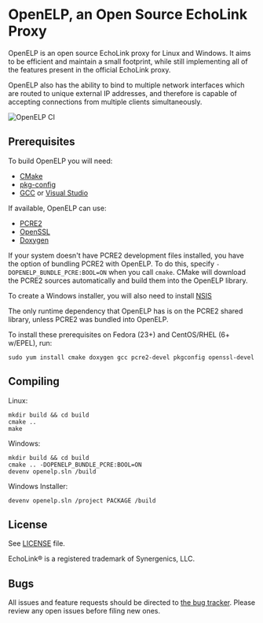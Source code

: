 OpenELP, an Open Source EchoLink Proxy
======================================

OpenELP is an open source EchoLink proxy for Linux and Windows. It aims to be
efficient and maintain a small footprint, while still implementing all of the
features present in the official EchoLink proxy.

OpenELP also has the ability to bind to multiple network interfaces which are
routed to unique external IP addresses, and therefore is capable of accepting
connections from multiple clients simultaneously.

![OpenELP CI](https://github.com/cottsay/openelp/workflows/OpenELP%20CI/badge.svg?branch=main&event=push)

Prerequisites
-------------
To build OpenELP you will need:
* [CMake](https://cmake.org/)
* [pkg-config](https://www.freedesktop.org/wiki/Software/pkg-config/)
* [GCC](https://gcc.gnu.org/) or [Visual Studio](http://aka.ms/vs2015)

If available, OpenELP can use:
* [PCRE2](http://www.pcre.org/)
* [OpenSSL](https://www.openssl.org/)
* [Doxygen](http://www.doxygen.org/)

If your system doesn't have PCRE2 development files installed, you have the
option of bundling PCRE2 with OpenELP. To do this, specify
`-DOPENELP_BUNDLE_PCRE:BOOL=ON` when you call `cmake`. CMake will download
the PCRE2 sources automatically and build them into the OpenELP library.

To create a Windows installer, you will also need to install
[NSIS](http://nsis.sourceforge.net/)

The only runtime dependency that OpenELP has is on the PCRE2 shared library,
unless PCRE2 was bundled into OpenELP.

To install these prerequisites on Fedora (23+) and CentOS/RHEL (6+ w/EPEL), run:
```
sudo yum install cmake doxygen gcc pcre2-devel pkgconfig openssl-devel
```

Compiling
---------
Linux:

    mkdir build && cd build
    cmake ..
    make

Windows:

    mkdir build && cd build
    cmake .. -DOPENELP_BUNDLE_PCRE:BOOL=ON
    devenv openelp.sln /build

Windows Installer:

    devenv openelp.sln /project PACKAGE /build

License
-------
See [LICENSE](./LICENSE) file.

EchoLink&reg; is a registered trademark of Synergenics, LLC.

Bugs
----
All issues and feature requests should be directed to
[the bug tracker](https://github.com/cottsay/openelp/issues). Please review any
open issues before filing new ones.

